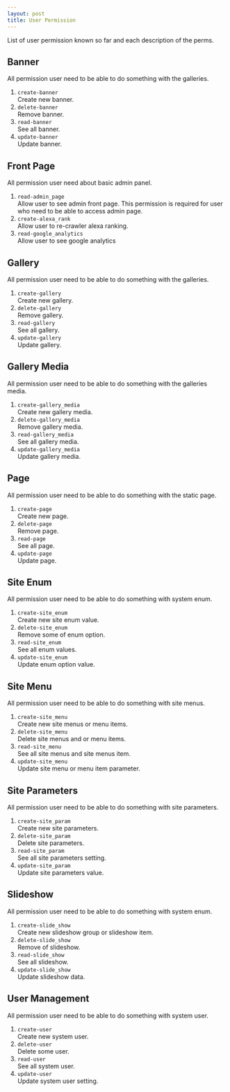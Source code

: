 ```yaml
---
layout: post
title: User Permission
---
```


List of user permission known so far and each description of the perms.

Banner
------

All permission user need to be able to do something with the galleries.

1. `create-banner`  
Create new banner.
2. `delete-banner`  
Remove banner.
3. `read-banner`  
See all banner.
4. `update-banner`  
Update banner.

Front Page
----------

All permission user need about basic admin panel.

1. `read-admin_page`  
Allow user to see admin front page. This permission is required for user who need
to be able to access admin page.
2. `create-alexa_rank`  
Allow user to re-crawler alexa ranking.
3. `read-google_analytics`  
Allow user to see google analytics

Gallery
-------

All permission user need to be able to do something with the galleries.

1. `create-gallery`  
Create new gallery.
2. `delete-gallery`  
Remove gallery.
3. `read-gallery`  
See all gallery.
4. `update-gallery`  
Update gallery.

Gallery Media
-------------

All permission user need to be able to do something with the galleries media.

1. `create-gallery_media`  
Create new gallery media.
2. `delete-gallery_media`  
Remove gallery media.
3. `read-gallery_media`  
See all gallery media.
4. `update-gallery_media`  
Update gallery media.

Page
-------

All permission user need to be able to do something with the static page.

1. `create-page`  
Create new page.
2. `delete-page`  
Remove page.
3. `read-page`  
See all page.
4. `update-page`  
Update page.

Site Enum
-----------

All permission user need to be able to do something with system enum.

1. `create-site_enum`  
Create new site enum value.
2. `delete-site_enum`  
Remove some of enum option.
3. `read-site_enum`  
See all enum values.
4. `update-site_enum`  
Update enum option value.

Site Menu
---------

All permission user need to be able to do something with site menus.

1. `create-site_menu`  
Create new site menus or menu items.
2. `delete-site_menu`  
Delete site menus and or menu items.
3. `read-site_menu`  
See all site menus and site menus item.
4. `update-site_menu`  
Update site menu or menu item parameter.

Site Parameters
---------------

All permission user need to be able to do something with site parameters.

1. `create-site_param`  
Create new site parameters.
2. `delete-site_param`  
Delete site parameters.
3. `read-site_param`  
See all site parameters setting.
4. `update-site_param`  
Update site parameters value.

Slideshow
---------

All permission user need to be able to do something with system enum.

1. `create-slide_show`  
Create new slideshow group or slideshow item.
2. `delete-slide_show`  
Remove of slideshow.
3. `read-slide_show`  
See all slideshow.
4. `update-slide_show`  
Update slideshow data.

User Management
---------------

All permission user need to be able to do something with system user.

1. `create-user`  
Create new system user.
2. `delete-user`  
Delete some user.
3. `read-user`  
See all system user.
4. `update-user`  
Update system user setting.
